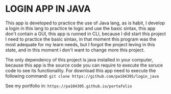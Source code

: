 # LOGIN APP IN JAVA

This app is developed to practice the use of Java lang, as is habit, I develop a login in this lang
to practice te logic and use the basic sintax, this app don't contain a GUI, this app is runned in
CLI, because I did start this project I need to practice the basic sintax, in that moment this program
was the most adequate for my learn needs, but I forgot the project leving in this state, and in this moment
i don't want to change more this project.

The only dependency of this project is java installed in your computer, because this app is the source code
you can require to execute the soruce code to see its functionality.
For download this app need to execute the following command: `git clone https://github.com/pa104305/login_java`

See my portfolio in: `https://pa104305.github.io/portafolio`